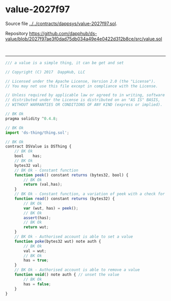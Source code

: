 # value-2027f97

Source file [../../contracts/dappsys/value-2027f97.sol](../../contracts/dappsys/value-2027f97.sol).

Repository https://github.com/dapphub/ds-value/blob/2027f97ae3f0dad75db034a49e4e0422d312b8ce/src/value.sol

<br />

<hr />

```javascript
/// a value is a simple thing, it can be get and set

// Copyright (C) 2017  DappHub, LLC

// Licensed under the Apache License, Version 2.0 (the "License").
// You may not use this file except in compliance with the License.

// Unless required by applicable law or agreed to in writing, software
// distributed under the License is distributed on an "AS IS" BASIS,
// WITHOUT WARRANTIES OR CONDITIONS OF ANY KIND (express or implied).

// BK Ok
pragma solidity ^0.4.8;

// BK Ok
import 'ds-thing/thing.sol';

// BK Ok
contract DSValue is DSThing {
    // BK Ok
    bool    has;
    // BK Ok
    bytes32 val;
    // BK Ok - Constant function
    function peek() constant returns (bytes32, bool) {
        // BK Ok
        return (val,has);
    }
    // BK Ok - Constant function, a variation of peek with a check for existence of value
    function read() constant returns (bytes32) {
        // BK Ok
        var (wut, has) = peek();
        // BK Ok
        assert(has);
        // BK Ok
        return wut;
    }
    // BK Ok - Authorised account is able to set a value
    function poke(bytes32 wut) note auth {
        // BK Ok
        val = wut;
        // BK Ok
        has = true;
    }
    // BK Ok - Authorised account is able to remove a value
    function void() note auth { // unset the value
        // BK Ok
        has = false;
    }
}

```
